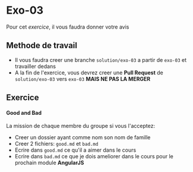 # Exo-03

Pour cet _exercice_, il vous faudra donner votre avis

## Methode de travail

* Il vous faudra creer une branche `solution/exo-03` a partir de `exo-03` et travailler dedans
* A la fin de l'exercice, vous devrez creer une **Pull Request** de `solution/exo-03` vers `exo-03` **MAIS NE PAS LA MERGER**

## Exercice

#### Good and Bad

La mission de chaque membre du groupe si vous l'acceptez:

* Creer un dossier ayant comme nom son nom de famille
* Creer 2 fichiers: `good.md` et `bad.md`
* Ecrire dans `good.md` ce qu'il a aimer dans le cours
* Ecrire dans `bad.md` ce que je dois ameliorer dans le cours pour le prochain module **AngularJS**

